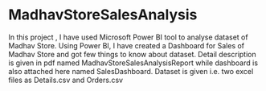 # MadhavStoreSalesAnalysis
In this project , I have used Microsoft Power BI tool to analyse dataset of Madhav Store.
Using Power BI, I have created a Dashboard for Sales of Madhav Store and got few things to know about dataset.
Detail description is given in pdf named MadhavStoreSalesAnalysisReport while dashboard is also attached here named SalesDashboard.
Dataset is given i.e. two excel files as Details.csv and Orders.csv 
